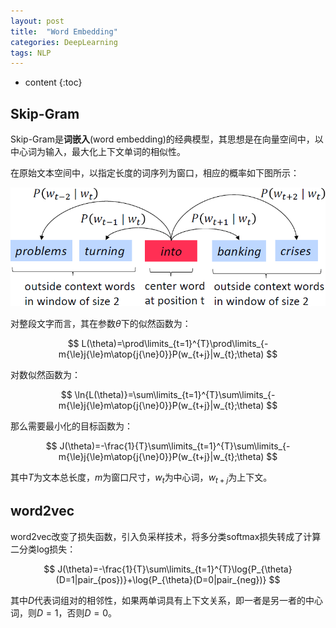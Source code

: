 ```yaml
---
layout: post
title:  "Word Embedding"
categories: DeepLearning
tags: NLP
---
```


* content
{:toc}

## Skip-Gram

Skip-Gram是**词嵌入**(word embedding)的经典模型，其思想是在向量空间中，以中心词为输入，最大化上下文单词的相似性。

在原始文本空间中，以指定长度的词序列为窗口，相应的概率如下图所示：

![](/img/2019-04-17_15-33-51.bmp)

对整段文字而言，其在参数$\theta$下的似然函数为：

$$
L(\theta)=\prod\limits_{t=1}^{T}\prod\limits_{-m{\le}j{\le}m\atop{j{\ne}0}}P(w_{t+j}|w_{t};\theta)
$$

对数似然函数为：

$$
\ln{L(\theta)}=\sum\limits_{t=1}^{T}\sum\limits_{-m{\le}j{\le}m\atop{j{\ne}0}}P(w_{t+j}|w_{t};\theta)
$$

那么需要最小化的目标函数为：

$$
J(\theta)=-\frac{1}{T}\sum\limits_{t=1}^{T}\sum\limits_{-m{\le}j{\le}m\atop{j{\ne}0}}P(w_{t+j}|w_{t};\theta)
$$

其中$T$为文本总长度，$m$为窗口尺寸，$w_{t}$为中心词，$w_{t+j}$为上下文。

## word2vec

word2vec改变了损失函数，引入负采样技术，将多分类softmax损失转成了计算二分类log损失：

$$
J(\theta)=-\frac{1}{T}\sum\limits_{t=1}^{T}\log{P_{\theta}(D=1|pair_{pos})}+\log{P_{\theta}(D=0|pair_{neg})}
$$

其中$D$代表词组对的相邻性，如果两单词具有上下文关系，即一者是另一者的中心词，则$D=1$，否则$D=0$。